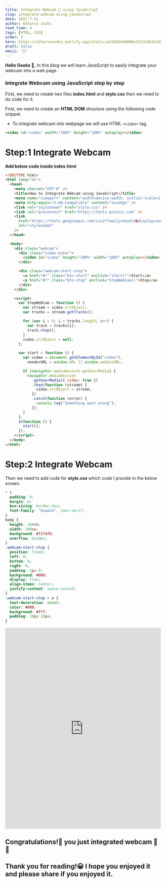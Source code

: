 ```yaml
---
title: Integrate Webcam 🤳 using JavaScript
slug: integrate-webcam-using-javaScript
date: 2021-7-21
author: Atharva Joshi
read_time: 4
tags: [HTML, CSS]
order: 3
hero: https://atharvacodes.netlify.app/static/a41843444900a315c63641d3b2e09d20/00d43/js.png
draft: false
emoji: "🤳"
---
```


**Hello Geeks 👋,** In this blog we will learn JavaScript to easily integrate your webcam into a web page.

### Integrate Webcam using JavaScript step by step

First, we need to create two files **index.html** and **style.css** then we need to do code for it.

First, we need to create an **HTML DOM** structure using the following code snippet.

- To integrate webcam into webpage we will use HTML `<video>` tag.

```html
<video id="video" width="100%" height="100%" autoplay></video>
```

# Step:1 Integrate Webcam

**Add below code inside index.html**

```html
<!DOCTYPE html>
<html lang="en">
  <head>
    <meta charset="UTF-8" />
    <title>How to Integrate Webcam using JavaScript</title>
    <meta name="viewport" content="width=device-width, initial-scale=1.0" />
    <meta http-equiv="X-UA-Compatible" content="ie=edge" />
    <link rel="stylesheet" href="style.css" />
    <link rel="preconnect" href="https://fonts.gstatic.com" />
    <link
      href="https://fonts.googleapis.com/css2?family=Oswald&display=swap"
      rel="stylesheet"
    />
  </head>

  <body>
    <div class="webcam">
      <div class="video-outer">
        <video id="video" height="100%" width="100%" autoplay></video>
      </div>

      <div class="webcam-start-stop">
        <a href="#!" class="btn-start" onclick="start()">Start</a>
        <a href="#!" class="btn-stop" onclick="StopWebCam()">Stop</a>
      </div>
    </div>

    <script>
      var StopWebCam = function () {
        var stream = video.srcObject;
        var tracks = stream.getTracks();

        for (var i = 0; i < tracks.length; i++) {
          var track = tracks[i];
          track.stop();
        }
        video.srcObject = null;
      };

      var start = function () {
        var video = document.getElementById("video"),
          vendorURL = window.URL || window.webkitURL;

        if (navigator.mediaDevices.getUserMedia) {
          navigator.mediaDevices
            .getUserMedia({ video: true })
            .then(function (stream) {
              video.srcObject = stream;
            })
            .catch(function (error) {
              console.log("Something went wrong");
            });
        }
      };
      $(function () {
        start();
      });
    </script>
  </body>
</html>
```

# Step:2 Integrate Webcam

Then we need to add code for **style.css** which code I provide in the below screen.

```css
* {
  padding: 0;
  margin: 0;
  box-sizing: border-box;
  font-family: "Oswald", sans-serif;
}
body {
  height: 100vh;
  width: 100vw;
  background: #f2f4f6;
  overflow: hidden;
}
.webcam-start-stop {
  position: fixed;
  left: 0;
  bottom: 0;
  right: 0;
  padding: 5px 0;
  background: #000;
  display: flex;
  align-items: center;
  justify-content: space-around;
}
.webcam-start-stop > a {
  text-decoration: unset;
  color: #000;
  background: #fff;
  padding: 10px 20px;
}
```

<iframe height="651" style="width: 100%;" scrolling="no" title="" src="https://codepen.io/Codextracter/embed/ExmGMJb?default-tab=result" frameborder="no" loading="lazy" allowtransparency="true" allowfullscreen="true">
  See the Pen <a href="https://codepen.io/Codextracter/pen/ExmGMJb">
  </a> by Atharva (<a href="https://codepen.io/Codextracter">@Codextracter</a>)
  on <a href="https://codepen.io">CodePen</a>.
</iframe>

## Congratulations!🎉 you just integrated webcam 👏👏

## Thank you for reading!😀 I hope you enjoyed it and please share if you enjoyed it.

<br><br><br>
